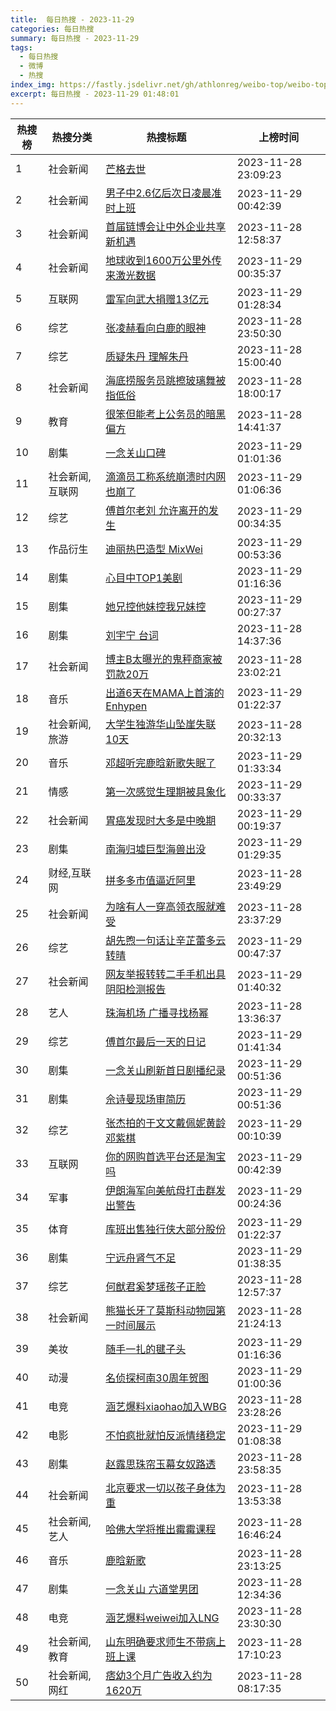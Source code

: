 ```yaml
---
title:  每日热搜 - 2023-11-29
categories: 每日热搜
summary: 每日热搜 - 2023-11-29
tags:
  - 每日热搜
  - 微博
  - 热搜
index_img: https://fastly.jsdelivr.net/gh/athlonreg/weibo-top/weibo-top.jpeg
excerpt: 每日热搜 - 2023-11-29 01:48:01
---
```


| 热搜榜 | 热搜分类 | 热搜标题 | 上榜时间 |
| --- | --- | --- | --- |
| 1 | 社会新闻 | [芒格去世](https://s.weibo.com/weibo%3Fq%3D%2523%E8%8A%92%E6%A0%BC%E5%8E%BB%E4%B8%96%2523) | 2023-11-28 23:09:23 | 
| 2 | 社会新闻 | [男子中2.6亿后次日凌晨准时上班](https://s.weibo.com/weibo%3Fq%3D%2523%E7%94%B7%E5%AD%90%E4%B8%AD2.6%E4%BA%BF%E5%90%8E%E6%AC%A1%E6%97%A5%E5%87%8C%E6%99%A8%E5%87%86%E6%97%B6%E4%B8%8A%E7%8F%AD%2523) | 2023-11-29 00:42:39 | 
| 3 | 社会新闻 | [首届链博会让中外企业共享新机遇](https://s.weibo.com/weibo%3Fq%3D%2523%E9%A6%96%E5%B1%8A%E9%93%BE%E5%8D%9A%E4%BC%9A%E8%AE%A9%E4%B8%AD%E5%A4%96%E4%BC%81%E4%B8%9A%E5%85%B1%E4%BA%AB%E6%96%B0%E6%9C%BA%E9%81%87%2523) | 2023-11-28 12:58:37 | 
| 4 | 社会新闻 | [地球收到1600万公里外传来激光数据](https://s.weibo.com/weibo%3Fq%3D%2523%E5%9C%B0%E7%90%83%E6%94%B6%E5%88%B01600%E4%B8%87%E5%85%AC%E9%87%8C%E5%A4%96%E4%BC%A0%E6%9D%A5%E6%BF%80%E5%85%89%E6%95%B0%E6%8D%AE%2523) | 2023-11-29 00:35:37 | 
| 5 | 互联网 | [雷军向武大捐赠13亿元](https://s.weibo.com/weibo%3Fq%3D%2523%E9%9B%B7%E5%86%9B%E5%90%91%E6%AD%A6%E5%A4%A7%E6%8D%90%E8%B5%A013%E4%BA%BF%E5%85%83%2523) | 2023-11-29 01:28:34 | 
| 6 | 综艺 | [张凌赫看向白鹿的眼神](https://s.weibo.com/weibo%3Fq%3D%2523%E5%BC%A0%E5%87%8C%E8%B5%AB%E7%9C%8B%E5%90%91%E7%99%BD%E9%B9%BF%E7%9A%84%E7%9C%BC%E7%A5%9E%2523) | 2023-11-28 23:50:30 | 
| 7 | 综艺 | [质疑朱丹 理解朱丹](https://s.weibo.com/weibo%3Fq%3D%2523%E8%B4%A8%E7%96%91%E6%9C%B1%E4%B8%B9%20%E7%90%86%E8%A7%A3%E6%9C%B1%E4%B8%B9%2523) | 2023-11-28 15:00:40 | 
| 8 | 社会新闻 | [海底捞服务员跳擦玻璃舞被指低俗](https://s.weibo.com/weibo%3Fq%3D%2523%E6%B5%B7%E5%BA%95%E6%8D%9E%E6%9C%8D%E5%8A%A1%E5%91%98%E8%B7%B3%E6%93%A6%E7%8E%BB%E7%92%83%E8%88%9E%E8%A2%AB%E6%8C%87%E4%BD%8E%E4%BF%97%2523) | 2023-11-28 18:00:17 | 
| 9 | 教育 | [很笨但能考上公务员的暗黑偏方](https://s.weibo.com/weibo%3Fq%3D%2523%E5%BE%88%E7%AC%A8%E4%BD%86%E8%83%BD%E8%80%83%E4%B8%8A%E5%85%AC%E5%8A%A1%E5%91%98%E7%9A%84%E6%9A%97%E9%BB%91%E5%81%8F%E6%96%B9%2523) | 2023-11-28 14:41:37 | 
| 10 | 剧集 | [一念关山口碑](https://s.weibo.com/weibo%3Fq%3D%2523%E4%B8%80%E5%BF%B5%E5%85%B3%E5%B1%B1%E5%8F%A3%E7%A2%91%2523) | 2023-11-29 01:01:36 | 
| 11 | 社会新闻,互联网 | [滴滴员工称系统崩溃时内网也崩了](https://s.weibo.com/weibo%3Fq%3D%2523%E6%BB%B4%E6%BB%B4%E5%91%98%E5%B7%A5%E7%A7%B0%E7%B3%BB%E7%BB%9F%E5%B4%A9%E6%BA%83%E6%97%B6%E5%86%85%E7%BD%91%E4%B9%9F%E5%B4%A9%E4%BA%86%2523) | 2023-11-29 01:06:36 | 
| 12 | 综艺 | [傅首尔老刘 允许离开的发生](https://s.weibo.com/weibo%3Fq%3D%2523%E5%82%85%E9%A6%96%E5%B0%94%E8%80%81%E5%88%98%20%E5%85%81%E8%AE%B8%E7%A6%BB%E5%BC%80%E7%9A%84%E5%8F%91%E7%94%9F%2523) | 2023-11-29 00:34:35 | 
| 13 | 作品衍生 | [迪丽热巴造型 MixWei](https://s.weibo.com/weibo%3Fq%3D%2523%E8%BF%AA%E4%B8%BD%E7%83%AD%E5%B7%B4%E9%80%A0%E5%9E%8B%20MixWei%2523) | 2023-11-29 00:53:36 | 
| 14 | 剧集 | [心目中TOP1美剧](https://s.weibo.com/weibo%3Fq%3D%2523%E5%BF%83%E7%9B%AE%E4%B8%ADTOP1%E7%BE%8E%E5%89%A7%2523) | 2023-11-29 01:16:36 | 
| 15 | 剧集 | [她兄控他妹控我兄妹控](https://s.weibo.com/weibo%3Fq%3D%2523%E5%A5%B9%E5%85%84%E6%8E%A7%E4%BB%96%E5%A6%B9%E6%8E%A7%E6%88%91%E5%85%84%E5%A6%B9%E6%8E%A7%2523) | 2023-11-29 00:27:37 | 
| 16 | 剧集 | [刘宇宁 台词](https://s.weibo.com/weibo%3Fq%3D%2523%E5%88%98%E5%AE%87%E5%AE%81%20%E5%8F%B0%E8%AF%8D%2523) | 2023-11-28 14:37:36 | 
| 17 | 社会新闻 | [博主B太曝光的鬼秤商家被罚款20万](https://s.weibo.com/weibo%3Fq%3D%2523%E5%8D%9A%E4%B8%BBB%E5%A4%AA%E6%9B%9D%E5%85%89%E7%9A%84%E9%AC%BC%E7%A7%A4%E5%95%86%E5%AE%B6%E8%A2%AB%E7%BD%9A%E6%AC%BE20%E4%B8%87%2523) | 2023-11-28 23:02:21 | 
| 18 | 音乐 | [出道6天在MAMA上首演的Enhypen](https://s.weibo.com/weibo%3Fq%3D%2523%E5%87%BA%E9%81%936%E5%A4%A9%E5%9C%A8MAMA%E4%B8%8A%E9%A6%96%E6%BC%94%E7%9A%84Enhypen%2523) | 2023-11-29 01:22:37 | 
| 19 | 社会新闻,旅游 | [大学生独游华山坠崖失联10天](https://s.weibo.com/weibo%3Fq%3D%2523%E5%A4%A7%E5%AD%A6%E7%94%9F%E7%8B%AC%E6%B8%B8%E5%8D%8E%E5%B1%B1%E5%9D%A0%E5%B4%96%E5%A4%B1%E8%81%9410%E5%A4%A9%2523) | 2023-11-28 20:32:13 | 
| 20 | 音乐 | [邓超听完鹿晗新歌失眠了](https://s.weibo.com/weibo%3Fq%3D%2523%E9%82%93%E8%B6%85%E5%90%AC%E5%AE%8C%E9%B9%BF%E6%99%97%E6%96%B0%E6%AD%8C%E5%A4%B1%E7%9C%A0%E4%BA%86%2523) | 2023-11-29 01:33:34 | 
| 21 | 情感 | [第一次感觉生理期被具象化](https://s.weibo.com/weibo%3Fq%3D%2523%E7%AC%AC%E4%B8%80%E6%AC%A1%E6%84%9F%E8%A7%89%E7%94%9F%E7%90%86%E6%9C%9F%E8%A2%AB%E5%85%B7%E8%B1%A1%E5%8C%96%2523) | 2023-11-29 00:33:37 | 
| 22 | 社会新闻 | [胃癌发现时大多是中晚期](https://s.weibo.com/weibo%3Fq%3D%2523%E8%83%83%E7%99%8C%E5%8F%91%E7%8E%B0%E6%97%B6%E5%A4%A7%E5%A4%9A%E6%98%AF%E4%B8%AD%E6%99%9A%E6%9C%9F%2523) | 2023-11-29 00:19:37 | 
| 23 | 剧集 | [南海归墟巨型海兽出没](https://s.weibo.com/weibo%3Fq%3D%2523%E5%8D%97%E6%B5%B7%E5%BD%92%E5%A2%9F%E5%B7%A8%E5%9E%8B%E6%B5%B7%E5%85%BD%E5%87%BA%E6%B2%A1%2523) | 2023-11-29 01:29:35 | 
| 24 | 财经,互联网 | [拼多多市值逼近阿里](https://s.weibo.com/weibo%3Fq%3D%2523%E6%8B%BC%E5%A4%9A%E5%A4%9A%E5%B8%82%E5%80%BC%E9%80%BC%E8%BF%91%E9%98%BF%E9%87%8C%2523) | 2023-11-28 23:49:29 | 
| 25 | 社会新闻 | [为啥有人一穿高领衣服就难受](https://s.weibo.com/weibo%3Fq%3D%2523%E4%B8%BA%E5%95%A5%E6%9C%89%E4%BA%BA%E4%B8%80%E7%A9%BF%E9%AB%98%E9%A2%86%E8%A1%A3%E6%9C%8D%E5%B0%B1%E9%9A%BE%E5%8F%97%2523) | 2023-11-28 23:37:29 | 
| 26 | 综艺 | [胡先煦一句话让辛芷蕾多云转晴](https://s.weibo.com/weibo%3Fq%3D%2523%E8%83%A1%E5%85%88%E7%85%A6%E4%B8%80%E5%8F%A5%E8%AF%9D%E8%AE%A9%E8%BE%9B%E8%8A%B7%E8%95%BE%E5%A4%9A%E4%BA%91%E8%BD%AC%E6%99%B4%2523) | 2023-11-29 00:47:37 | 
| 27 | 社会新闻 | [网友举报转转二手手机出具阴阳检测报告](https://s.weibo.com/weibo%3Fq%3D%2523%E7%BD%91%E5%8F%8B%E4%B8%BE%E6%8A%A5%E8%BD%AC%E8%BD%AC%E4%BA%8C%E6%89%8B%E6%89%8B%E6%9C%BA%E5%87%BA%E5%85%B7%E9%98%B4%E9%98%B3%E6%A3%80%E6%B5%8B%E6%8A%A5%E5%91%8A%2523) | 2023-11-29 01:40:32 | 
| 28 | 艺人 | [珠海机场 广播寻找杨幂](https://s.weibo.com/weibo%3Fq%3D%2523%E7%8F%A0%E6%B5%B7%E6%9C%BA%E5%9C%BA%20%E5%B9%BF%E6%92%AD%E5%AF%BB%E6%89%BE%E6%9D%A8%E5%B9%82%2523) | 2023-11-28 13:36:37 | 
| 29 | 综艺 | [傅首尔最后一天的日记](https://s.weibo.com/weibo%3Fq%3D%2523%E5%82%85%E9%A6%96%E5%B0%94%E6%9C%80%E5%90%8E%E4%B8%80%E5%A4%A9%E7%9A%84%E6%97%A5%E8%AE%B0%2523) | 2023-11-29 01:41:34 | 
| 30 | 剧集 | [一念关山刷新首日剧播纪录](https://s.weibo.com/weibo%3Fq%3D%2523%E4%B8%80%E5%BF%B5%E5%85%B3%E5%B1%B1%E5%88%B7%E6%96%B0%E9%A6%96%E6%97%A5%E5%89%A7%E6%92%AD%E7%BA%AA%E5%BD%95%2523) | 2023-11-29 00:51:36 | 
| 31 | 剧集 | [佘诗曼现场审简历](https://s.weibo.com/weibo%3Fq%3D%2523%E4%BD%98%E8%AF%97%E6%9B%BC%E7%8E%B0%E5%9C%BA%E5%AE%A1%E7%AE%80%E5%8E%86%2523) | 2023-11-29 00:51:36 | 
| 32 | 综艺 | [张杰拍的于文文戴佩妮黄龄邓紫棋](https://s.weibo.com/weibo%3Fq%3D%2523%E5%BC%A0%E6%9D%B0%E6%8B%8D%E7%9A%84%E4%BA%8E%E6%96%87%E6%96%87%E6%88%B4%E4%BD%A9%E5%A6%AE%E9%BB%84%E9%BE%84%E9%82%93%E7%B4%AB%E6%A3%8B%2523) | 2023-11-29 00:10:39 | 
| 33 | 互联网 | [你的网购首选平台还是淘宝吗](https://s.weibo.com/weibo%3Fq%3D%2523%E4%BD%A0%E7%9A%84%E7%BD%91%E8%B4%AD%E9%A6%96%E9%80%89%E5%B9%B3%E5%8F%B0%E8%BF%98%E6%98%AF%E6%B7%98%E5%AE%9D%E5%90%97%2523) | 2023-11-29 00:42:39 | 
| 34 | 军事 | [伊朗海军向美航母打击群发出警告](https://s.weibo.com/weibo%3Fq%3D%2523%E4%BC%8A%E6%9C%97%E6%B5%B7%E5%86%9B%E5%90%91%E7%BE%8E%E8%88%AA%E6%AF%8D%E6%89%93%E5%87%BB%E7%BE%A4%E5%8F%91%E5%87%BA%E8%AD%A6%E5%91%8A%2523) | 2023-11-29 00:24:36 | 
| 35 | 体育 | [库班出售独行侠大部分股份](https://s.weibo.com/weibo%3Fq%3D%2523%E5%BA%93%E7%8F%AD%E5%87%BA%E5%94%AE%E7%8B%AC%E8%A1%8C%E4%BE%A0%E5%A4%A7%E9%83%A8%E5%88%86%E8%82%A1%E4%BB%BD%2523) | 2023-11-29 01:22:37 | 
| 36 | 剧集 | [宁远舟肾气不足](https://s.weibo.com/weibo%3Fq%3D%2523%E5%AE%81%E8%BF%9C%E8%88%9F%E8%82%BE%E6%B0%94%E4%B8%8D%E8%B6%B3%2523) | 2023-11-29 01:38:35 | 
| 37 | 综艺 | [何猷君奚梦瑶孩子正脸](https://s.weibo.com/weibo%3Fq%3D%2523%E4%BD%95%E7%8C%B7%E5%90%9B%E5%A5%9A%E6%A2%A6%E7%91%B6%E5%AD%A9%E5%AD%90%E6%AD%A3%E8%84%B8%2523) | 2023-11-28 12:57:37 | 
| 38 | 社会新闻 | [熊猫长牙了莫斯科动物园第一时间展示](https://s.weibo.com/weibo%3Fq%3D%2523%E7%86%8A%E7%8C%AB%E9%95%BF%E7%89%99%E4%BA%86%E8%8E%AB%E6%96%AF%E7%A7%91%E5%8A%A8%E7%89%A9%E5%9B%AD%E7%AC%AC%E4%B8%80%E6%97%B6%E9%97%B4%E5%B1%95%E7%A4%BA%2523) | 2023-11-28 21:24:13 | 
| 39 | 美妆 | [随手一扎的毽子头](https://s.weibo.com/weibo%3Fq%3D%2523%E9%9A%8F%E6%89%8B%E4%B8%80%E6%89%8E%E7%9A%84%E6%AF%BD%E5%AD%90%E5%A4%B4%2523) | 2023-11-29 01:16:36 | 
| 40 | 动漫 | [名侦探柯南30周年贺图](https://s.weibo.com/weibo%3Fq%3D%2523%E5%90%8D%E4%BE%A6%E6%8E%A2%E6%9F%AF%E5%8D%9730%E5%91%A8%E5%B9%B4%E8%B4%BA%E5%9B%BE%2523) | 2023-11-29 01:00:36 | 
| 41 | 电竞 | [涵艺爆料xiaohao加入WBG](https://s.weibo.com/weibo%3Fq%3D%2523%E6%B6%B5%E8%89%BA%E7%88%86%E6%96%99xiaohao%E5%8A%A0%E5%85%A5WBG%2523) | 2023-11-28 23:28:26 | 
| 42 | 电影 | [不怕疯批就怕反派情绪稳定](https://s.weibo.com/weibo%3Fq%3D%2523%E4%B8%8D%E6%80%95%E7%96%AF%E6%89%B9%E5%B0%B1%E6%80%95%E5%8F%8D%E6%B4%BE%E6%83%85%E7%BB%AA%E7%A8%B3%E5%AE%9A%2523) | 2023-11-29 01:08:38 | 
| 43 | 剧集 | [赵露思珠帘玉幕女奴路透](https://s.weibo.com/weibo%3Fq%3D%2523%E8%B5%B5%E9%9C%B2%E6%80%9D%E7%8F%A0%E5%B8%98%E7%8E%89%E5%B9%95%E5%A5%B3%E5%A5%B4%E8%B7%AF%E9%80%8F%2523) | 2023-11-28 23:58:35 | 
| 44 | 社会新闻 | [北京要求一切以孩子身体为重](https://s.weibo.com/weibo%3Fq%3D%2523%E5%8C%97%E4%BA%AC%E8%A6%81%E6%B1%82%E4%B8%80%E5%88%87%E4%BB%A5%E5%AD%A9%E5%AD%90%E8%BA%AB%E4%BD%93%E4%B8%BA%E9%87%8D%2523) | 2023-11-28 13:53:38 | 
| 45 | 社会新闻,艺人 | [哈佛大学将推出霉霉课程](https://s.weibo.com/weibo%3Fq%3D%2523%E5%93%88%E4%BD%9B%E5%A4%A7%E5%AD%A6%E5%B0%86%E6%8E%A8%E5%87%BA%E9%9C%89%E9%9C%89%E8%AF%BE%E7%A8%8B%2523) | 2023-11-28 16:46:24 | 
| 46 | 音乐 | [鹿晗新歌](https://s.weibo.com/weibo%3Fq%3D%2523%E9%B9%BF%E6%99%97%E6%96%B0%E6%AD%8C%2523) | 2023-11-28 23:13:25 | 
| 47 | 剧集 | [一念关山 六道堂男团](https://s.weibo.com/weibo%3Fq%3D%2523%E4%B8%80%E5%BF%B5%E5%85%B3%E5%B1%B1%20%E5%85%AD%E9%81%93%E5%A0%82%E7%94%B7%E5%9B%A2%2523) | 2023-11-28 12:34:36 | 
| 48 | 电竞 | [涵艺爆料weiwei加入LNG](https://s.weibo.com/weibo%3Fq%3D%2523%E6%B6%B5%E8%89%BA%E7%88%86%E6%96%99weiwei%E5%8A%A0%E5%85%A5LNG%2523) | 2023-11-28 23:30:30 | 
| 49 | 社会新闻,教育 | [山东明确要求师生不带病上班上课](https://s.weibo.com/weibo%3Fq%3D%2523%E5%B1%B1%E4%B8%9C%E6%98%8E%E7%A1%AE%E8%A6%81%E6%B1%82%E5%B8%88%E7%94%9F%E4%B8%8D%E5%B8%A6%E7%97%85%E4%B8%8A%E7%8F%AD%E4%B8%8A%E8%AF%BE%2523) | 2023-11-28 17:10:23 | 
| 50 | 社会新闻,网红 | [痞幼3个月广告收入约为1620万](https://s.weibo.com/weibo%3Fq%3D%2523%E7%97%9E%E5%B9%BC3%E4%B8%AA%E6%9C%88%E5%B9%BF%E5%91%8A%E6%94%B6%E5%85%A5%E7%BA%A6%E4%B8%BA1620%E4%B8%87%2523) | 2023-11-28 08:17:35 | 
